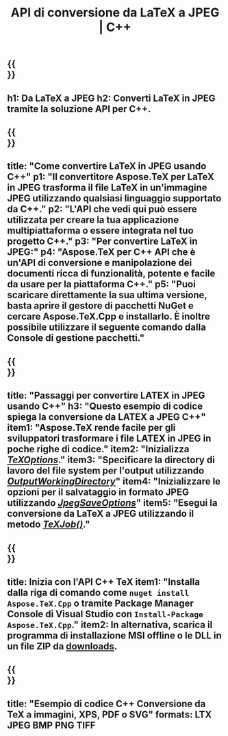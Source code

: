 ﻿---
translation: true
template: /_templates/_conversion-child-cpp.md
title: API di conversione da LaTeX a JPEG | C++
description: Funzionalità di conversione da LaTeX a JPEG. Integra questa libreria C++ in locale nel tuo progetto o usa applicazioni multipiattaforma per convertire LaTeX in JPEG .
keywords: latex in jpeg api cpp, latex2jpeg integra c++
url: /cpp/conversion/latex-to-jpeg/
family: tex
platformtag: cpp
feature: conversion
informat: LATEX
outformat: JPEG
otherformats: BMP PNG TIFF PDF SVG XPS
---

{{<section banner>}}
---
h1: Da LaTeX a JPEG
h2: Converti LaTeX in JPEG tramite la soluzione API per C++.
---

{{<section overview>}}
---
title: "Come convertire LaTeX in JPEG usando C++"
p1: "Il convertitore Aspose.TeX per LaTeX in JPEG trasforma il file LaTeX in un'immagine JPEG utilizzando qualsiasi linguaggio supportato da C++."
p2: "L'API che vedi qui può essere utilizzata per creare la tua applicazione multipiattaforma o essere integrata nel tuo progetto C++."
p3: "Per convertire LaTeX in JPEG:"
p4: "Aspose.TeX per C++ API che è un'API di conversione e manipolazione dei documenti ricca di funzionalità, potente e facile da usare per la piattaforma C++."
p5: "Puoi scaricare direttamente la sua ultima versione, basta aprire il gestore di pacchetti NuGet e cercare Aspose.TeX.Cpp e installarlo. È inoltre possibile utilizzare il seguente comando dalla Console di gestione pacchetti."
---

{{<section feature1>}}
---
title: "Passaggi per convertire LATEX in JPEG usando C++"
h3: "Questo esempio di codice spiega la conversione da LATEX a JPEG C++"
item1: "Aspose.TeX rende facile per gli sviluppatori trasformare i file LATEX in JPEG in poche righe di codice."
item2: "Inizializza [*TeXOptions*](https://reference.aspose.com/tex/cpp/class/aspose.te_x.te_x_options)."
item3: "Specificare la directory di lavoro del file system per l'output utilizzando [*OutputWorkingDirectory*](https://reference.aspose.com/tex/cpp/class/aspose.te_x.te_x_options#aa4f4ea6dab7db5ba1b40800495f16f63)"
item4: "Inizializzare le opzioni per il salvataggio in formato JPEG utilizzando [*JpegSaveOptions*](https://reference.aspose.com/tex/cpp/class/aspose.te_x.presentation.image.jpeg_save_options)"
item5: "Esegui la conversione da LaTeX a JPEG utilizzando il metodo [*TeXJob()*](https://reference.aspose.com/tex/cpp/class/aspose.te_x.te_x_job)."
---

{{<section feature2>}}
---
title: Inizia con l'API C++ TeX
item1: "Installa dalla riga di comando come ```nuget install Aspose.TeX.Cpp``` o tramite Package Manager Console di Visual Studio con ```Install-Package Aspose.TeX.Cpp```."
item2: In alternativa, scarica il programma di installazione MSI offline o le DLL in un file ZIP da [downloads](https://releases.aspose.com/tex/cpp).
---

{{<section widget>}}
---
title: "Esempio di codice C++ Conversione da TeX a immagini, XPS, PDF o SVG"
formats: LTX JPEG BMP PNG TIFF
---

